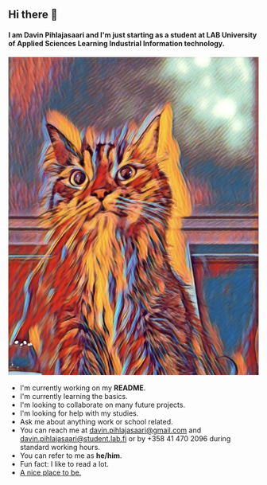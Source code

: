 ## Hi there 👋

#### I am Davin Pihlajasaari and I'm just starting as a student at LAB University of Applied Sciences Learning Industrial Information technology. 
![CAT](https://github.com/DavinPihlajasaari/ImageStorage/blob/main/IMG_1882.jpg)
- I'm currently working on my **README**.
- I'm currently learning the basics.
- I'm looking to collaborate on many future projects.
- I'm looking for help with my studies.
- Ask me about anything work or school related.
- You can reach me at davin.pihlajasaari@gmail.com and davin.pihlajasaari@student.lab.fi or by +358 41 470 2096 during standard working hours.
- You can refer to me as **he/him**.
- Fun fact: I like to read a lot.
- [A nice place to be.](https://elab.lab.fi/en)

